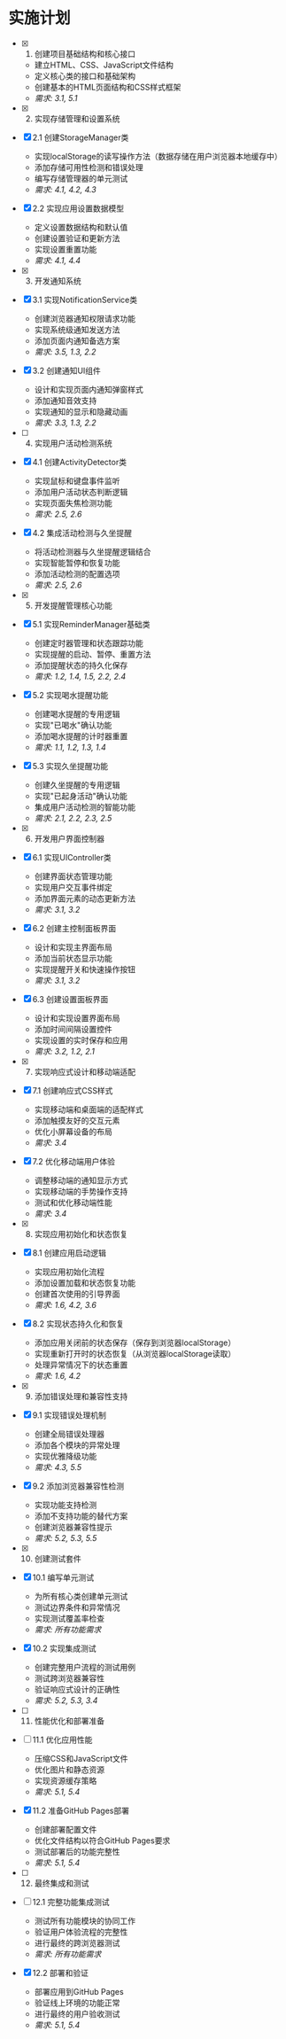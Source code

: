 # 实施计划

- [x] 1. 创建项目基础结构和核心接口
  - 建立HTML、CSS、JavaScript文件结构
  - 定义核心类的接口和基础架构
  - 创建基本的HTML页面结构和CSS样式框架
  - _需求: 3.1, 5.1_

- [x] 2. 实现存储管理和设置系统
- [x] 2.1 创建StorageManager类
  - 实现localStorage的读写操作方法（数据存储在用户浏览器本地缓存中）
  - 添加存储可用性检测和错误处理
  - 编写存储管理器的单元测试
  - _需求: 4.1, 4.2, 4.3_

- [x] 2.2 实现应用设置数据模型
  - 定义设置数据结构和默认值
  - 创建设置验证和更新方法
  - 实现设置重置功能
  - _需求: 4.1, 4.4_

- [x] 3. 开发通知系统
- [x] 3.1 实现NotificationService类
  - 创建浏览器通知权限请求功能
  - 实现系统级通知发送方法
  - 添加页面内通知备选方案
  - _需求: 3.5, 1.3, 2.2_

- [x] 3.2 创建通知UI组件
  - 设计和实现页面内通知弹窗样式
  - 添加通知音效支持
  - 实现通知的显示和隐藏动画
  - _需求: 3.3, 1.3, 2.2_

- [ ] 4. 实现用户活动检测系统
- [x] 4.1 创建ActivityDetector类
  - 实现鼠标和键盘事件监听
  - 添加用户活动状态判断逻辑
  - 实现页面失焦检测功能
  - _需求: 2.5, 2.6_

- [x] 4.2 集成活动检测与久坐提醒
  - 将活动检测器与久坐提醒逻辑结合
  - 实现智能暂停和恢复功能
  - 添加活动检测的配置选项
  - _需求: 2.5, 2.6_

- [x] 5. 开发提醒管理核心功能
- [x] 5.1 实现ReminderManager基础类
  - 创建定时器管理和状态跟踪功能
  - 实现提醒的启动、暂停、重置方法
  - 添加提醒状态的持久化保存
  - _需求: 1.2, 1.4, 1.5, 2.2, 2.4_

- [x] 5.2 实现喝水提醒功能
  - 创建喝水提醒的专用逻辑
  - 实现"已喝水"确认功能
  - 添加喝水提醒的计时器重置
  - _需求: 1.1, 1.2, 1.3, 1.4_

- [x] 5.3 实现久坐提醒功能
  - 创建久坐提醒的专用逻辑
  - 实现"已起身活动"确认功能
  - 集成用户活动检测的智能功能
  - _需求: 2.1, 2.2, 2.3, 2.5_

- [x] 6. 开发用户界面控制器
- [x] 6.1 实现UIController类
  - 创建界面状态管理功能
  - 实现用户交互事件绑定
  - 添加界面元素的动态更新方法
  - _需求: 3.1, 3.2_

- [x] 6.2 创建主控制面板界面
  - 设计和实现主界面布局
  - 添加当前状态显示功能
  - 实现提醒开关和快速操作按钮
  - _需求: 3.1, 3.2_

- [x] 6.3 创建设置面板界面
  - 设计和实现设置界面布局
  - 添加时间间隔设置控件
  - 实现设置的实时保存和应用
  - _需求: 3.2, 1.2, 2.1_

- [x] 7. 实现响应式设计和移动端适配
- [x] 7.1 创建响应式CSS样式
  - 实现移动端和桌面端的适配样式
  - 添加触摸友好的交互元素
  - 优化小屏幕设备的布局
  - _需求: 3.4_

- [x] 7.2 优化移动端用户体验
  - 调整移动端的通知显示方式
  - 实现移动端的手势操作支持
  - 测试和优化移动端性能
  - _需求: 3.4_

- [x] 8. 实现应用初始化和状态恢复
- [x] 8.1 创建应用启动逻辑
  - 实现应用初始化流程
  - 添加设置加载和状态恢复功能
  - 创建首次使用的引导界面
  - _需求: 1.6, 4.2, 3.6_

- [x] 8.2 实现状态持久化和恢复
  - 添加应用关闭前的状态保存（保存到浏览器localStorage）
  - 实现重新打开时的状态恢复（从浏览器localStorage读取）
  - 处理异常情况下的状态重置
  - _需求: 1.6, 4.2_

- [x] 9. 添加错误处理和兼容性支持
- [x] 9.1 实现错误处理机制
  - 创建全局错误处理器
  - 添加各个模块的异常处理
  - 实现优雅降级功能
  - _需求: 4.3, 5.5_

- [x] 9.2 添加浏览器兼容性检测
  - 实现功能支持检测
  - 添加不支持功能的替代方案
  - 创建浏览器兼容性提示
  - _需求: 5.2, 5.3, 5.5_

- [x] 10. 创建测试套件
- [x] 10.1 编写单元测试
  - 为所有核心类创建单元测试
  - 测试边界条件和异常情况
  - 实现测试覆盖率检查
  - _需求: 所有功能需求_

- [x] 10.2 实现集成测试
  - 创建完整用户流程的测试用例
  - 测试跨浏览器兼容性
  - 验证响应式设计的正确性
  - _需求: 5.2, 5.3, 3.4_

- [ ] 11. 性能优化和部署准备
- [ ] 11.1 优化应用性能
  - 压缩CSS和JavaScript文件
  - 优化图片和静态资源
  - 实现资源缓存策略
  - _需求: 5.1, 5.4_

- [x] 11.2 准备GitHub Pages部署
  - 创建部署配置文件
  - 优化文件结构以符合GitHub Pages要求
  - 测试部署后的功能完整性
  - _需求: 5.1, 5.4_

- [ ] 12. 最终集成和测试
- [ ] 12.1 完整功能集成测试
  - 测试所有功能模块的协同工作
  - 验证用户体验流程的完整性
  - 进行最终的跨浏览器测试
  - _需求: 所有功能需求_

- [x] 12.2 部署和验证
  - 部署应用到GitHub Pages
  - 验证线上环境的功能正常
  - 进行最终的用户验收测试
  - _需求: 5.1, 5.4_